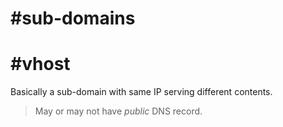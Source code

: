 # #sub-domains
# #vhost 
Basically a sub-domain with same IP serving different contents.
> May or may not have *public* DNS record.

